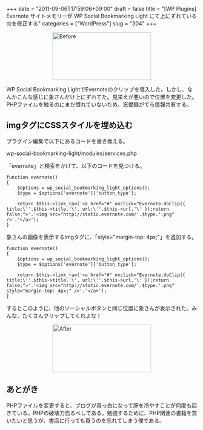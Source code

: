 +++
date = "2011-09-06T17:59:06+09:00"
draft = false
title = "[WP Plugins] Evernote サイトメモリーが WP Social Bookmarking Light にて上にずれているのを修正する"
categories = ["WordPress"]
slug = "304"
+++

<img style="display:block; margin-left:auto; margin-right:auto;" src="/images/2011/09/before.jpg" alt="Before" title="before.jpg" border="0" width="260" height="126" />

WP Social Bookmarking LightでEvernoteのクリップを導入した。しかし、なんかこんな感じに象さんだけ上にずれてた。見栄えが悪いので位置を変更した。PHPファイルを触るのにまだ慣れていないため、忘備録がてら情報共有する。

<h2>imgタグにCSSスタイルを埋め込む</h2>

プラグイン編集で以下にあるコードを書き換える。

wp-social-bookmarking-light/modules/services.php

「evernote」と検索をかけて、以下のコードを見つける。

<pre><code>function evernote()
{
    $options = wp_social_bookmarking_light_options();
    $type = $options['evernote']['button_type'];
        
    return $this-&gt;link_raw('&lt;a href=&quot;#&quot; onclick=&quot;Evernote.doClip({ title:\''.$this-&gt;title.'\', url:\''.$this-&gt;url.'\' });return false;&quot;&gt;'.'&lt;img src=&quot;http://static.evernote.com/'.$type.'.png&quot; /&gt;'.'&lt;/a&gt;');
}
</code></pre>

象さんの画像を表示するimgタグに、「style="margin-top: 4px;"」を追加する。

<pre><code>function evernote()
{
    $options = wp_social_bookmarking_light_options();
    $type = $options['evernote']['button_type'];
        
    return $this-&gt;link_raw('&lt;a href=&quot;#&quot; onclick=&quot;Evernote.doClip({ title:\''.$this-&gt;title.'\', url:\''.$this-&gt;url.'\' });return false;&quot;&gt;'.'&lt;img src=&quot;http://static.evernote.com/'.$type.'.png&quot; style=&quot;margin-top: 4px;&quot; /&gt;'.'&lt;/a&gt;');
}
</code></pre>

するとこのように、他のソーシャルボタンと同じ位置に象さんが表示された。みんな、たくさんクリップしてくれよな！

<img style="display:block; margin-left:auto; margin-right:auto;" src="/images/2011/09/after.jpg" alt="After" title="after.jpg" border="0" width="260" height="126" />

<h2>あとがき</h2>

PHPファイルを変更すると、ブログが真っ白になって肝を冷やすことが何度も起きている。PHPの破壊力恐るべしである。勉強するために、PHP関連の書籍を買いたいと思うが、書店に行っても買うのを忘れてしまう僕である。
